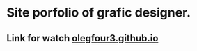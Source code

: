 # Site porfolio of grafic designer.

## Link for watch [olegfour3.github.io](https://olegfour3.github.io/portfolio.html)
